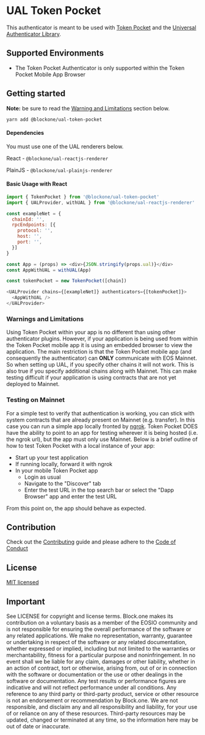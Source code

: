 # UAL Token Pocket

This authenticator is meant to be used with [Token Pocket](https://www.mytokenpocket.vip/en/) and the [Universal Authenticator Library](https://github.com/EOSIO/universal-authenticator-library).

## Supported Environments

* The Token Pocket Authenticator is only supported within the Token Pocket Mobile App Browser

## Getting started

**Note:** be sure to read the [Warning and Limitations](#warning-and-limitations) section below.

`yarn add @blockone/ual-token-pocket`

#### Dependencies

You must use one of the UAL renderers below.

React - `@blockone/ual-reactjs-renderer`

PlainJS - `@blockone/ual-plainjs-renderer`

#### Basic Usage with React

```javascript
import { TokenPocket } from '@blockone/ual-token-pocket'
import { UALProvider, withUAL } from '@blockone/ual-reactjs-renderer'

const exampleNet = {
  chainId: '',
  rpcEndpoints: [{
    protocol: '',
    host: '',
    port: '',
  }]
}

const App = (props) => <div>{JSON.stringify(props.ual)}</div>
const AppWithUAL = withUAL(App)

const tokenPocket = new TokenPocket([chain])

<UALProvider chains={[exampleNet]} authenticators={[tokenPocket]}>
  <AppWithUAL />
</UALProvider>
```

### Warnings and Limitations

Using Token Pocket within your app is no different than using other authenticator plugins. However, if your application is being used from within the Token Pocket mobile app it is using an embedded browser to view the application. The main restriction is that the Token Pocket mobile app (and consequently the authenticator) can **ONLY** communicate with EOS Mainnet. So when setting up UAL, if you specify other chains it will not work. This is also true if you specify additional chains along with Mainnet. This can make testing difficult if your application is using contracts that are not yet deployed to Mainnet.

### Testing on Mainnet

For a simple test to verify that authentication is working, you can stick with system contracts that are already present on Mainnet (e.g. transfer). In this case you can run a simple app locally fronted by [ngrok](https://ngrok.com/). Token Pocket DOES have the ability to point to an app for testing wherever it is being hosted (i.e. the ngrok url), but the app must only use Mainnet. Below is a brief outline of how to test Token Pocket with a local instance of your app:

* Start up your test application
* If running locally, forward it with ngrok
* In your mobile Token Pocket app
  - Login as usual
  - Navigate to the "Discover" tab
  - Enter the test URL in the top search bar or select the "Dapp Browser" app and enter the test URL

From this point on, the app should behave as expected.

## Contribution
Check out the [Contributing](https://github.com/EOSIO/ual-token-pocket/blob/develop/CONTRIBUTING.md) guide and please adhere to the [Code of Conduct](https://github.com/EOSIO/ual-token-pocket/blob/develop/CONTRIBUTING.md#conduct)

## License
[MIT licensed](https://github.com/EOSIO/ual-token-pocket/blob/develop/LICENSE)

## Important

See LICENSE for copyright and license terms.  Block.one makes its contribution on a voluntary basis as a member of the EOSIO community and is not responsible for ensuring the overall performance of the software or any related applications.  We make no representation, warranty, guarantee or undertaking in respect of the software or any related documentation, whether expressed or implied, including but not limited to the warranties or merchantability, fitness for a particular purpose and noninfringement. In no event shall we be liable for any claim, damages or other liability, whether in an action of contract, tort or otherwise, arising from, out of or in connection with the software or documentation or the use or other dealings in the software or documentation.  Any test results or performance figures are indicative and will not reflect performance under all conditions.  Any reference to any third party or third-party product, service or other resource is not an endorsement or recommendation by Block.one.  We are not responsible, and disclaim any and all responsibility and liability, for your use of or reliance on any of these resources. Third-party resources may be updated, changed or terminated at any time, so the information here may be out of date or inaccurate.
